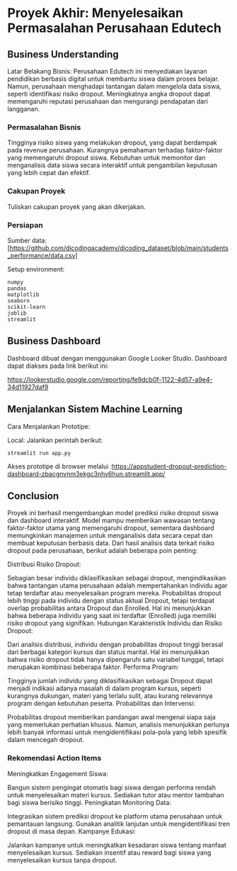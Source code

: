# Proyek Akhir: Menyelesaikan Permasalahan Perusahaan Edutech


## Business Understanding
Latar Belakang Bisnis: Perusahaan Edutech ini menyediakan layanan pendidikan berbasis digital untuk membantu siswa dalam proses belajar. Namun, perusahaan menghadapi tantangan dalam mengelola data siswa, seperti identifikasi risiko dropout. Meningkatnya angka dropout dapat memengaruhi reputasi perusahaan dan mengurangi pendapatan dari langganan.


### Permasalahan Bisnis
Tingginya risiko siswa yang melakukan dropout, yang dapat berdampak pada revenue perusahaan.
Kurangnya pemahaman terhadap faktor-faktor yang memengaruhi dropout siswa.
Kebutuhan untuk memonitor dan menganalisis data siswa secara interaktif untuk pengambilan keputusan yang lebih cepat dan efektif.


### Cakupan Proyek
Tuliskan cakupan proyek yang akan dikerjakan.

### Persiapan

Sumber data: [https://github.com/dicodingacademy/dicoding_dataset/blob/main/students_performance/data.csv]

Setup environment:
```
numpy
pandas
matplotlib
seaborn
scikit-learn
joblib
streamlit
```

## Business Dashboard
Dashboard dibuat dengan menggunakan Google Looker Studio. Dashboard dapat diakses pada link berikut ini:

https://lookerstudio.google.com/reporting/fe9dcb0f-1122-4d57-a9e4-34d11927daf9

## Menjalankan Sistem Machine Learning
Cara Menjalankan Prototipe:

Local:
Jalankan perintah berikut:

```
streamlit run app.py
```
Akses prototipe di browser melalui :https://appstudent-dropout-prediction-dashboard-zbacgnvnm3ekgc3nhv6hun.streamlit.app/


## Conclusion
Proyek ini berhasil mengembangkan model prediksi risiko dropout siswa dan dashboard interaktif. Model mampu memberikan wawasan tentang faktor-faktor utama yang memengaruhi dropout, sementara dashboard memungkinkan manajemen untuk menganalisis data secara cepat dan membuat keputusan berbasis data.
Dari hasil analisis data terkait risiko dropout pada perusahaan, berikut adalah beberapa poin penting:

Distribusi Risiko Dropout:

Sebagian besar individu diklasifikasikan sebagai dropout, mengindikasikan bahwa tantangan utama perusahaan adalah mempertahankan individu agar tetap terdaftar atau menyelesaikan program mereka.
Probabilitas dropout lebih tinggi pada individu dengan status aktual Dropout, tetapi terdapat overlap probabilitas antara Dropout dan Enrolled. Hal ini menunjukkan bahwa beberapa individu yang saat ini terdaftar (Enrolled) juga memiliki risiko dropout yang signifikan.
Hubungan Karakteristik Individu dan Risiko Dropout:

Dari analisis distribusi, individu dengan probabilitas dropout tinggi berasal dari berbagai kategori kursus dan status marital. Hal ini menunjukkan bahwa risiko dropout tidak hanya dipengaruhi satu variabel tunggal, tetapi merupakan kombinasi beberapa faktor.
Performa Program:

Tingginya jumlah individu yang diklasifikasikan sebagai Dropout dapat menjadi indikasi adanya masalah di dalam program kursus, seperti kurangnya dukungan, materi yang terlalu sulit, atau kurang relevannya program dengan kebutuhan peserta.
Probabilitas dan Intervensi:

Probabilitas dropout memberikan pandangan awal mengenai siapa saja yang memerlukan perhatian khusus. Namun, analisis menunjukkan perlunya lebih banyak informasi untuk mengidentifikasi pola-pola yang lebih spesifik dalam mencegah dropout.


### Rekomendasi Action Items
Meningkatkan Engagement Siswa:

Bangun sistem pengingat otomatis bagi siswa dengan performa rendah untuk menyelesaikan materi kursus.
Sediakan tutor atau mentor tambahan bagi siswa berisiko tinggi.
Peningkatan Monitoring Data:

Integrasikan sistem prediksi dropout ke platform utama perusahaan untuk pemantauan langsung.
Gunakan analitik lanjutan untuk mengidentifikasi tren dropout di masa depan.
Kampanye Edukasi:

Jalankan kampanye untuk meningkatkan kesadaran siswa tentang manfaat menyelesaikan kursus.
Sediakan insentif atau reward bagi siswa yang menyelesaikan kursus tanpa dropout.
